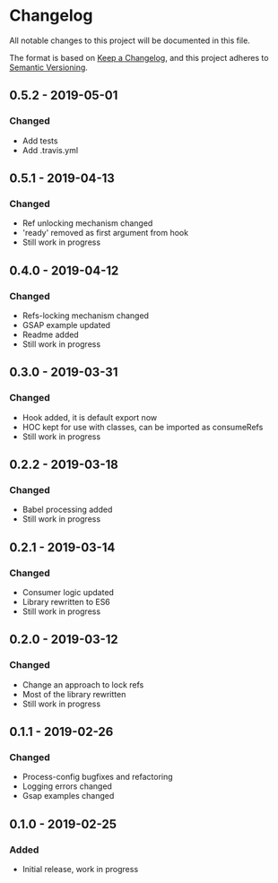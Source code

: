 # Changelog
All notable changes to this project will be documented in this file.

The format is based on [Keep a Changelog](https://keepachangelog.com/en/1.0.0/),
and this project adheres to [Semantic Versioning](https://semver.org/spec/v2.0.0.html).

## 0.5.2 - 2019-05-01
### Changed
- Add tests
- Add .travis.yml

## 0.5.1 - 2019-04-13
### Changed
- Ref unlocking mechanism changed
- 'ready' removed as first argument from hook
- Still work in progress

## 0.4.0 - 2019-04-12
### Changed
- Refs-locking mechanism changed
- GSAP example updated
- Readme added
- Still work in progress

## 0.3.0 - 2019-03-31
### Changed
- Hook added, it is default export now
- HOC kept for use with classes, can be imported as consumeRefs
- Still work in progress

## 0.2.2 - 2019-03-18
### Changed
- Babel processing added
- Still work in progress

## 0.2.1 - 2019-03-14
### Changed
- Consumer logic updated
- Library rewritten to ES6
- Still work in progress

## 0.2.0 - 2019-03-12
### Changed
- Change an approach to lock refs
- Most of the library rewritten
- Still work in progress

## 0.1.1 - 2019-02-26
### Changed
- Process-config bugfixes and refactoring
- Logging errors changed
- Gsap examples changed

## 0.1.0 - 2019-02-25
### Added
- Initial release, work in progress
